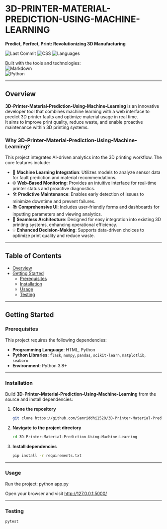 # 3D-PRINTER-MATERIAL-PREDICTION-USING-MACHINE-LEARNING

**Predict, Perfect, Print: Revolutionizing 3D Manufacturing**

![Last Commit](https://img.shields.io/github/last-commit/Samriddhi1520/3D-Printer-Material-Prediction-Using-Machine-Learning)
![CSS](https://img.shields.io/badge/css-50.8%25-blue)
![Languages](https://img.shields.io/github/languages/count/Samriddhi1520/3D-Printer-Material-Prediction-Using-Machine-Learning)

Built with the tools and technologies:  
![Markdown](https://img.shields.io/badge/Markdown-black?logo=markdown)  
![Python](https://img.shields.io/badge/Python-blue?logo=python)

---

## Overview

**3D-Printer-Material-Prediction-Using-Machine-Learning** is an innovative developer tool that combines machine learning with a web interface to predict 3D printer faults and optimize material usage in real time.  
It aims to improve print quality, reduce waste, and enable proactive maintenance within 3D printing systems.

### Why 3D-Printer-Material-Prediction-Using-Machine-Learning?

This project integrates AI-driven analytics into the 3D printing workflow. The core features include:

- 🧠 **Machine Learning Integration**: Utilizes models to analyze sensor data for fault prediction and material recommendations.  
- 🌐 **Web-Based Monitoring**: Provides an intuitive interface for real-time printer status and proactive diagnostics.  
- 🛠 **Predictive Maintenance**: Enables early detection of issues to minimize downtime and prevent failures.  
- 📚 **Comprehensive UI**: Includes user-friendly forms and dashboards for inputting parameters and viewing analytics.  
- 📂 **Seamless Architecture**: Designed for easy integration into existing 3D printing systems, enhancing operational efficiency.  
- 💡 **Enhanced Decision-Making**: Supports data-driven choices to optimize print quality and reduce waste.  

---

## Table of Contents

- [Overview](#overview)
- [Getting Started](#getting-started)
  - [Prerequisites](#prerequisites)
  - [Installation](#installation)
  - [Usage](#usage)
  - [Testing](#testing)

---

## Getting Started

### Prerequisites

This project requires the following dependencies:

- **Programming Language**: HTML, Python  
- **Python Libraries**: `flask`, `numpy`, `pandas`, `scikit-learn`, `matplotlib`, `seaborn`  
- **Environment**: Python 3.8+  

---

### Installation

Build **3D-Printer-Material-Prediction-Using-Machine-Learning** from the source and install dependencies:

1. **Clone the repository**  
   ```bash
   git clone https://github.com/Samriddhi1520/3D-Printer-Material-Prediction-Using-Machine-Learning

2. **Navigate to the project directory**
   ```bash
   cd 3D-Printer-Material-Prediction-Using-Machine-Learning

3. **Install dependencies**
   ```bash
   pip install -r requirements.txt
   
---

### Usage

 Run the project:
  python app.py

 Open your browser and visit
 http://127.0.0.1:5000/

---
### Testing
 ```bash
 pytest



